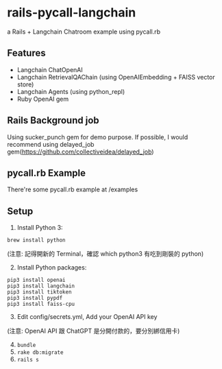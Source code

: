 # rails-pycall-langchain

a Rails + Langchain Chatroom example using pycall.rb

## Features

* Langchain ChatOpenAI
* Langchain RetrievalQAChain (using OpenAIEmbedding + FAISS vector store)
* Langchain Agents (using python_repl)
* Ruby OpenAI gem

## Rails Background job

Using sucker_punch gem for demo purpose.
If possible, I would recommend using delayed_job gem(https://github.com/collectiveidea/delayed_job)

## pycall.rb Example

There're some pycall.rb example at /examples

## Setup

1. Install Python 3:

`brew install python`

(注意: 記得開新的 Terminal，確認 which python3 有吃到剛裝的 python)

2. Install Python packages:

```
pip3 install openai
pip3 install langchain
pip3 install tiktoken
pip3 install pypdf
pip3 install faiss-cpu
```

3. Edit config/secrets.yml, Add your OpenAI API key

(注意: OpenAI API 跟 ChatGPT 是分開付款的，要分別綁信用卡)

4. `bundle`
5. `rake db:migrate`
6. `rails s`

